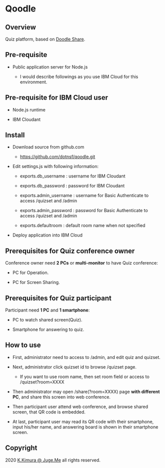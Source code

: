 # Qoodle

## Overview

Quiz platform, based on [Doodle Share](https://github.com/dotnsf/doodle_share/).


## Pre-requisite

- Public application server for Node.js

    - I would describe followings as you use IBM Cloud for this environment.


## Pre-requisite for IBM Cloud user

- Node.js runtime

- IBM Cloudant


## Install

- Download source from github.com

    - https://github.com/dotnsf/qoodle.git

- Edit settings.js with following information:

    - exports.db_username : username for IBM Cloudant

    - exports.db_password : password for IBM Cloudant

    - exports.admin_username : username for Basic Authenticate to access /quizset and /admin

    - exports.admin_password : password for Basic Authenticate to access /quizset and /admin

    - exports.defaultroom : default room name when not specified

- Deploy application into IBM Cloud


## Prerequisites for Quiz conference owner

Conference owner need **2 PCs** or **multi-monitor** to have Quiz conference:

- PC for Operation.

- PC for Screen Sharing.


## Prerequisites for Quiz participant

Participant need **1 PC** and **1 smartphone**:

- PC to watch shared screen(Quiz).

- Smartphone for answering to quiz.



## How to use

- First, administrator need to access to /admin, and edit quiz and quizset.

- Next, administrator click quizset id to browse /quizset page.

    - If you want to use room name, then set room field or access to /quizset?room=XXXX

- Then administrator may open /share(?room=XXXX) page **with different PC**, and share this screen into web conference.

- Then participant user attend web conference, and browse shared screen, that QR code is embedded.

- At last, participant user may read its QR code with their smartphone, input his/her name, and answering board is shown in their smartphone screen.



## Copyright

2020 [K.Kimura @ Juge.Me](https://github.com/dotnsf) all rights reserved.
